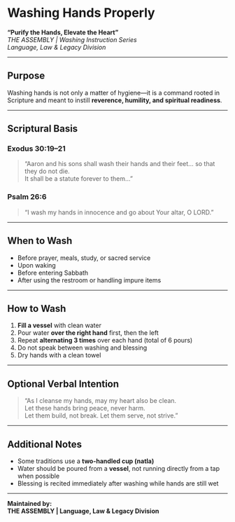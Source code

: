 
# Washing Hands Properly  
**“Purify the Hands, Elevate the Heart”**  
*THE ASSEMBLY | Washing Instruction Series*  
*Language, Law & Legacy Division*

---

## Purpose

Washing hands is not only a matter of hygiene—it is a command rooted in Scripture and meant to instill **reverence, humility, and spiritual readiness**.

---

## Scriptural Basis

### Exodus 30:19–21  
> “Aaron and his sons shall wash their hands and their feet… so that they do not die.  
> It shall be a statute forever to them…”

### Psalm 26:6  
> “I wash my hands in innocence and go about Your altar, O LORD.”

---

## When to Wash

- Before prayer, meals, study, or sacred service  
- Upon waking  
- Before entering Sabbath  
- After using the restroom or handling impure items

---

## How to Wash

1. **Fill a vessel** with clean water  
2. Pour water **over the right hand** first, then the left  
3. Repeat **alternating 3 times** over each hand (total of 6 pours)  
4. Do not speak between washing and blessing  
5. Dry hands with a clean towel  

---

## Optional Verbal Intention

> “As I cleanse my hands, may my heart also be clean.  
> Let these hands bring peace, never harm.  
> Let them build, not break. Let them serve, not strive.”

---

## Additional Notes

- Some traditions use a **two-handled cup (natla)**  
- Water should be poured from a **vessel**, not running directly from a tap when possible  
- Blessing is recited immediately after washing while hands are still wet

---

**Maintained by:**  
**THE ASSEMBLY | Language, Law & Legacy Division**
